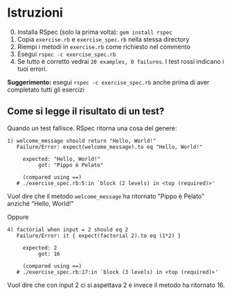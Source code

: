 Istruzioni
===

0. Installa RSpec (solo la prima volta): `gem install rspec`
1. Copia `exercise.rb` e `exercise_spec.rb` nella stessa directory
2. Riempi i metodi in `exercise.rb` come richiesto nel commento
3. Esegui `rspec -c exercise_spec.rb`
4. Se tutto è corretto vedrai `20 examples, 0 failures`. I test rossi indicano i tuoi errori.

**Suggerimento:** esegui `rspec -c exercise_spec.rb` anche prima di aver completato tutti gli esercizi

Come si legge il risultato di un test?
---

Quando un test fallisce. RSpec ritorna una cosa del genere:

```
1) welcome_message should return "Hello, World!"
   Failure/Error: expect(welcome_message).to eq "Hello, World!"

     expected: "Hello, World!"
          got: "Pippo è Pelato"

     (compared using ==)
   # ./exercise_spec.rb:5:in `block (2 levels) in <top (required)>'
```
Vuol dire che il metodo `welcome_message` ha ritornato "Pippo è Pelato" anziché "Hello, World!"

Oppure

```
4) factorial when input = 2 should eq 2
   Failure/Error: it { expect(factorial 2).to eq (1*2) }

     expected: 2
          got: 16

     (compared using ==)
   # ./exercise_spec.rb:17:in `block (3 levels) in <top (required)>'
```

Vuol dire che con input 2 ci si aspettava 2 e invece il metodo ha ritornato 16.
